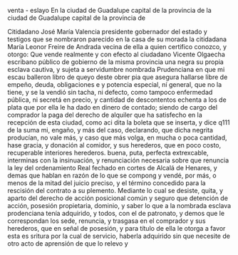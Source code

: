 venta - eslayo
En la ciudad de Guadalupe capital de la provincia de
la ciudad de Guadalupe capital de la provincia de

Citidadano José María Valencia presidente gobernador del estado
y testigos que se nombraron parecido en la casa de su morada la
citidadana María Leonor Freire de Andrada vecina de ella a
quien certifico conozco, y otorgo: Que vende realmente y con
efecto al ciudadano Vicente Olgaecha escribano público de gobierno de la misma provincia una negra su propia esclava cautiva, y sujeta a servidumbre nombrada Prudenciana en que mi escau balleron libro de queyo deste obrer
pia que asegura hallarse libre de empeño, deuda, obligaciones e
y potencia especial, ní general, que no la tiene, y se la vendió
sin tacha, ni defecto, como tampoco enfermedad pública, ni
secretá en precio, y cantidad de descontentos echenta a
los de plata que por ella le ha dado en dinero de contado; siendo de cargo del comprador la paga del derecho de alquiler que ha satisfecho en la recepción de esta ciudad, como aci
dita la boleta que se inserta, y dice q111 de la suma
mi, engaño, y más del caso, declarando, que dicha negrita producían, no vale más, y caso que más volga, en mucha o poca cantidad, hase gracia, y donación al comidor, y sus herederos, que en poco costo, recuperable interiores
herederos. buena, puta, perfecta extrexcable, interminas
con la insinuación, y renunciación necesaria sobre que renuncia la ley del ordenamiento Real fechado en cortes de Alcalá de Henares, y demas que hablan en razón de lo que se compong
y vendé, por más, o menos de la mitad del juicio preciso, y
el término concedido para la rescisión del contrato a su
plemento. Mediante lo cual se desiste, quita, y aparto
del derecho de acción posicional común y seguro que
detención de acción, posesión propietaria, dominio, y saber lo que a la nombrada esclava prodenciana tenía adquirido, y todos, con el de patronato, y demos que le correspondan los sede, renuncia, y trasgasa en el comprador y sus herederos, que en señal
de posesión, y para título de ella le otorga a favor esta es
sritura por la cual de servicio, haberla adquirido sin que
necesite de otro acto de aprensión de que lo relevo y